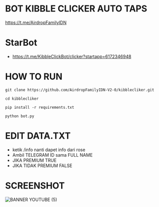 # BOT KIBBLE CLICKER AUTO TAPS
https://t.me/AirdropFamilyIDN
# StarBot
- https://t.me/KibbleClickBot/clicker?startapp=6172346948

# HOW TO RUN
```
git clone https://github.com/AirdropFamilyIDN-V2-0/kibblecliker.git
```
```
cd kibblecliker
```
```
pip install -r requirements.txt
```
```
python bot.py
```
# EDIT DATA.TXT
- ketik /info nanti dapet info dari rose
- Ambil TELEGRAM ID sama FULL NAME
- JIKA PREMIUM TRUE
- JIKA TIDAK PREMIUM FALSE


# SCREENSHOT
![BANNER YOUTUBE (5)](https://github.com/AirdropFamilyIDN-V2-0/kibblecliker/assets/173550656/9ea13ef5-0bbe-41b5-a8ce-4163b8642908)
